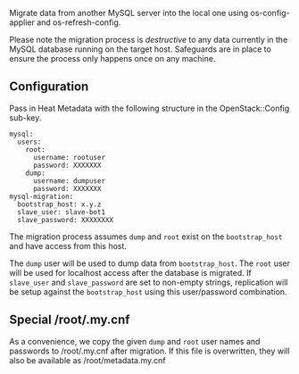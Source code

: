 Migrate data from another MySQL server into the local one using
os-config-applier and os-refresh-config.

Please note the migration process is *destructive* to any data currently
in the MySQL database running on the target host. Safeguards are in
place to ensure the process only happens once on any machine.

Configuration
-------------

Pass in Heat Metadata with the following structure in the
OpenStack::Config sub-key.

    mysql:
      users:
        root:
          username: rootuser
          password: XXXXXXX
        dump:
          username: dumpuser
          password: XXXXXXX
    mysql-migration:
      bootstrap_host: x.y.z
      slave_user: slave-bot1
      slave_password: XXXXXXXX

The migration process assumes `dump` and `root` exist on the
`bootstrap_host` and have access from this host.

The `dump` user will be used to dump data from `bootstrap_host`. The
`root` user will be used for localhost access after the database is
migrated. If `slave_user` and `slave_password` are set to non-empty
strings, replication will be setup against the `bootstrap_host` using
this user/password combination.

Special /root/.my.cnf
---------------------

As a convenience, we copy the given `dump` and `root` user names and
passwords to /root/.my.cnf after migration. If this file is overwritten,
they will also be available as /root/metadata.my.cnf
